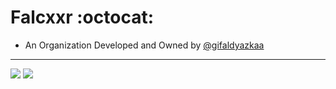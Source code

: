# Falcxxr :octocat:
* An Organization Developed and Owned by <a href="https://github.com/gifaldyazkaa">@gifaldyazkaa</a>

<hr>

<p>
<a href="https://github.com/orgs/Falcxxr/people"><img src="https://img.shields.io/badge/People%20Participating-1-blue?style=for-the-badge&logo=GitHub" /></a>
<a href="http://falcxx.rf.gd"><img src="https://img.shields.io/badge/Website-Falcxx.rf.gd-red?style=for-the-badge&logo=website" /></a>
</p>
